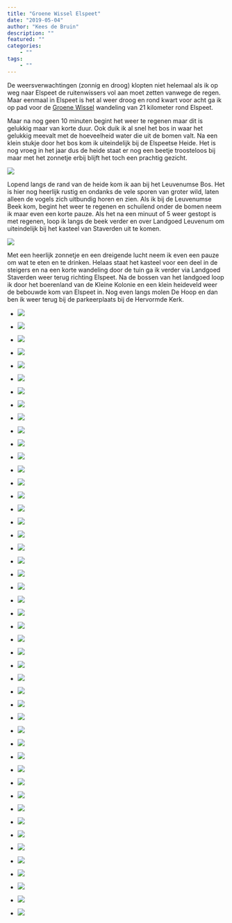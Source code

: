 ```yaml
---
title: "Groene Wissel Elspeet"
date: "2019-05-04"
author: "Kees de Bruin"
description: ""
featured: ""
categories:
    - ""
tags:
    - ""
---
```


De weersverwachtingen (zonnig en droog) klopten niet helemaal als ik op weg naar Elspeet de ruitenwissers vol aan moet zetten vanwege de regen. Maar eenmaal in Elspeet is het al weer droog en rond kwart voor acht ga ik op pad voor de [Groene Wissel](https://www.wandelzoekpagina.nl/wandeling/groene-wissel-elspeet/13736/) wandeling van 21 kilometer rond Elspeet.

Maar na nog geen 10 minuten begint het weer te regenen maar dit is gelukkig maar van korte duur. Ook duik ik al snel het bos in waar het gelukkig meevalt met de hoeveelheid water die uit de bomen valt. Na een klein stukje door het bos kom ik uiteindelijk bij de Elspeetse Heide. Het is nog vroeg in het jaar dus de heide staat er nog een beetje troosteloos bij maar met het zonnetje erbij blijft het toch een prachtig gezicht.

![](https://www.halfje-bruin.nl/app/uploads/2019/05/20190503-gw-elspeet-0019-1.jpg)

Lopend langs de rand van de heide kom ik aan bij het Leuvenumse Bos. Het is hier nog heerlijk rustig en ondanks de vele sporen van groter wild, laten alleen de vogels zich uitbundig horen en zien. Als ik bij de Leuvenumse Beek kom, begint het weer te regenen en schuilend onder de bomen neem ik maar even een korte pauze. Als het na een minuut of 5 weer gestopt is met regenen, loop ik langs de beek verder en over Landgoed Leuvenum om uiteindelijk bij het kasteel van Staverden uit te komen.

![](https://www.halfje-bruin.nl/app/uploads/2019/05/20190503-gw-elspeet-0082-1.jpg)

Met een heerlijk zonnetje en een dreigende lucht neem ik even een pauze om wat te eten en te drinken. Helaas staat het kasteel voor een deel in de steigers en na een korte wandeling door de tuin ga ik verder via Landgoed Staverden weer terug richting Elspeet. Na de bossen van het landgoed loop ik door het boerenland van de Kleine Kolonie en een klein heideveld weer de bebouwde kom van Elspeet in. Nog even langs molen De Hoop en dan ben ik weer terug bij de parkeerplaats bij de Hervormde Kerk.  

- ![](https://www.halfje-bruin.nl/app/uploads/2019/05/20190503-gw-elspeet-0001-1.jpg)
    
- ![](https://www.halfje-bruin.nl/app/uploads/2019/05/20190503-gw-elspeet-0003-1.jpg)
    
- ![](https://www.halfje-bruin.nl/app/uploads/2019/05/20190503-gw-elspeet-0006-1.jpg)
    
- ![](https://www.halfje-bruin.nl/app/uploads/2019/05/20190503-gw-elspeet-0008-1.jpg)
    
- ![](https://www.halfje-bruin.nl/app/uploads/2019/05/20190503-gw-elspeet-0010-1.jpg)
    
- ![](https://www.halfje-bruin.nl/app/uploads/2019/05/20190503-gw-elspeet-0013-1.jpg)
    
- ![](https://www.halfje-bruin.nl/app/uploads/2019/05/20190503-gw-elspeet-0016-1.jpg)
    
- ![](https://www.halfje-bruin.nl/app/uploads/2019/05/20190503-gw-elspeet-0019-1.jpg)
    
- ![](https://www.halfje-bruin.nl/app/uploads/2019/05/20190503-gw-elspeet-0022-1.jpg)
    
- ![](https://www.halfje-bruin.nl/app/uploads/2019/05/20190503-gw-elspeet-0023-1.jpg)
    
- ![](https://www.halfje-bruin.nl/app/uploads/2019/05/20190503-gw-elspeet-0024-1.jpg)
    
- ![](https://www.halfje-bruin.nl/app/uploads/2019/05/20190503-gw-elspeet-0027-1.jpg)
    
- ![](https://www.halfje-bruin.nl/app/uploads/2019/05/20190503-gw-elspeet-0031-1.jpg)
    
- ![](https://www.halfje-bruin.nl/app/uploads/2019/05/20190503-gw-elspeet-0032-1.jpg)
    
- ![](https://www.halfje-bruin.nl/app/uploads/2019/05/20190503-gw-elspeet-0037-1.jpg)
    
- ![](https://www.halfje-bruin.nl/app/uploads/2019/05/20190503-gw-elspeet-0040-1.jpg)
    
- ![](https://www.halfje-bruin.nl/app/uploads/2019/05/20190503-gw-elspeet-0044-1.jpg)
    
- ![](https://www.halfje-bruin.nl/app/uploads/2019/05/20190503-gw-elspeet-0053-1.jpg)
    
- ![](https://www.halfje-bruin.nl/app/uploads/2019/05/20190503-gw-elspeet-0057-1.jpg)
    
- ![](https://www.halfje-bruin.nl/app/uploads/2019/05/20190503-gw-elspeet-0060-1.jpg)
    
- ![](https://www.halfje-bruin.nl/app/uploads/2019/05/20190503-gw-elspeet-0061-1.jpg)
    
- ![](https://www.halfje-bruin.nl/app/uploads/2019/05/20190503-gw-elspeet-0064-1.jpg)
    
- ![](https://www.halfje-bruin.nl/app/uploads/2019/05/20190503-gw-elspeet-0066-1.jpg)
    
- ![](https://www.halfje-bruin.nl/app/uploads/2019/05/20190503-gw-elspeet-0069-1.jpg)
    
- ![](https://www.halfje-bruin.nl/app/uploads/2019/05/20190503-gw-elspeet-0071-1.jpg)
    
- ![](https://www.halfje-bruin.nl/app/uploads/2019/05/20190503-gw-elspeet-0072-1.jpg)
    
- ![](https://www.halfje-bruin.nl/app/uploads/2019/05/20190503-gw-elspeet-0076-1.jpg)
    
- ![](https://www.halfje-bruin.nl/app/uploads/2019/05/20190503-gw-elspeet-0078-1.jpg)
    
- ![](https://www.halfje-bruin.nl/app/uploads/2019/05/20190503-gw-elspeet-0080-1.jpg)
    
- ![](https://www.halfje-bruin.nl/app/uploads/2019/05/20190503-gw-elspeet-0082-1.jpg)
    
- ![](https://www.halfje-bruin.nl/app/uploads/2019/05/20190503-gw-elspeet-0085-1.jpg)
    
- ![](https://www.halfje-bruin.nl/app/uploads/2019/05/20190503-gw-elspeet-0087-1.jpg)
    
- ![](https://www.halfje-bruin.nl/app/uploads/2019/05/20190503-gw-elspeet-0089-1.jpg)
    
- ![](https://www.halfje-bruin.nl/app/uploads/2019/05/20190503-gw-elspeet-0090-1.jpg)
    
- ![](https://www.halfje-bruin.nl/app/uploads/2019/05/20190503-gw-elspeet-0094-1.jpg)
    
- ![](https://www.halfje-bruin.nl/app/uploads/2019/05/20190503-gw-elspeet-0097-1.jpg)
    
- ![](https://www.halfje-bruin.nl/app/uploads/2019/05/20190503-gw-elspeet-0098-1.jpg)
    
- ![](https://www.halfje-bruin.nl/app/uploads/2019/05/20190503-gw-elspeet-0100-1.jpg)
    
- ![](https://www.halfje-bruin.nl/app/uploads/2019/05/20190503-gw-elspeet-0101-1.jpg)
    
- ![](https://www.halfje-bruin.nl/app/uploads/2019/05/20190503-gw-elspeet-0102-1.jpg)
    
- ![](https://www.halfje-bruin.nl/app/uploads/2019/05/20190503-gw-elspeet-0107-1.jpg)
    
- ![](https://www.halfje-bruin.nl/app/uploads/2019/05/20190503-gw-elspeet-0108-1.jpg)
    
- ![](https://www.halfje-bruin.nl/app/uploads/2019/05/20190503-gw-elspeet-0111-1.jpg)
    
- ![](https://www.halfje-bruin.nl/app/uploads/2019/05/20190503-gw-elspeet-0114-1.jpg)
    
- ![](https://www.halfje-bruin.nl/app/uploads/2019/05/20190503-gw-elspeet-0117-1.jpg)
    
- ![](https://www.halfje-bruin.nl/app/uploads/2019/05/20190503-gw-elspeet-0119-1.jpg)
    
- ![](https://www.halfje-bruin.nl/app/uploads/2019/05/20190503-gw-elspeet-0120-1.jpg)
